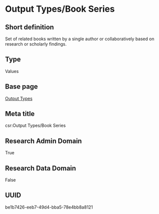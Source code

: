 # Output Types/Book Series
## Short definition
Set of related books written by a single author or collaboratively based on research or scholarly findings.
## Type
Values
## Base page
[Output Types](../../Objects/Output%20Types.md)
## Meta title
csr:Output Types/Book Series
## Research Admin Domain
True
## Research Data Domain
False
## UUID
be1b7426-eeb7-49d4-bba5-78e4bb8a8121
